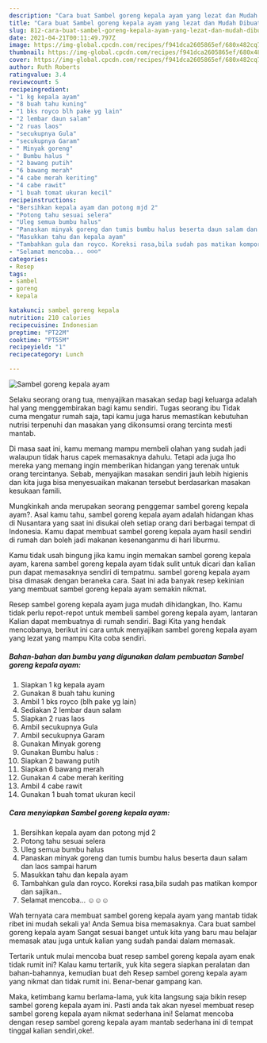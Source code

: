 ```yaml
---
description: "Cara buat Sambel goreng kepala ayam yang lezat dan Mudah Dibuat"
title: "Cara buat Sambel goreng kepala ayam yang lezat dan Mudah Dibuat"
slug: 812-cara-buat-sambel-goreng-kepala-ayam-yang-lezat-dan-mudah-dibuat
date: 2021-04-21T00:11:49.797Z
image: https://img-global.cpcdn.com/recipes/f941dca2605865ef/680x482cq70/sambel-goreng-kepala-ayam-foto-resep-utama.jpg
thumbnail: https://img-global.cpcdn.com/recipes/f941dca2605865ef/680x482cq70/sambel-goreng-kepala-ayam-foto-resep-utama.jpg
cover: https://img-global.cpcdn.com/recipes/f941dca2605865ef/680x482cq70/sambel-goreng-kepala-ayam-foto-resep-utama.jpg
author: Ruth Roberts
ratingvalue: 3.4
reviewcount: 5
recipeingredient:
- "1 kg kepala ayam"
- "8 buah tahu kuning"
- "1 bks royco blh pake yg lain"
- "2 lembar daun salam"
- "2 ruas laos"
- "secukupnya Gula"
- "secukupnya Garam"
- " Minyak goreng"
- " Bumbu halus "
- "2 bawang putih"
- "6 bawang merah"
- "4 cabe merah keriting"
- "4 cabe rawit"
- "1 buah tomat ukuran kecil"
recipeinstructions:
- "Bersihkan kepala ayam dan potong mjd 2"
- "Potong tahu sesuai selera"
- "Uleg semua bumbu halus"
- "Panaskan minyak goreng dan tumis bumbu halus beserta daun salam dan laos sampai harum"
- "Masukkan tahu dan kepala ayam"
- "Tambahkan gula dan royco. Koreksi rasa,bila sudah pas matikan kompor dan sajikan.."
- "Selamat mencoba... ☺️☺️☺️"
categories:
- Resep
tags:
- sambel
- goreng
- kepala

katakunci: sambel goreng kepala 
nutrition: 210 calories
recipecuisine: Indonesian
preptime: "PT22M"
cooktime: "PT55M"
recipeyield: "1"
recipecategory: Lunch

---
```



![Sambel goreng kepala ayam](https://img-global.cpcdn.com/recipes/f941dca2605865ef/680x482cq70/sambel-goreng-kepala-ayam-foto-resep-utama.jpg)

Selaku seorang orang tua, menyajikan masakan sedap bagi keluarga adalah hal yang menggembirakan bagi kamu sendiri. Tugas seorang ibu Tidak cuma mengatur rumah saja, tapi kamu juga harus memastikan kebutuhan nutrisi terpenuhi dan masakan yang dikonsumsi orang tercinta mesti mantab.

Di masa  saat ini, kamu memang mampu membeli olahan yang sudah jadi walaupun tidak harus capek memasaknya dahulu. Tetapi ada juga lho mereka yang memang ingin memberikan hidangan yang terenak untuk orang tercintanya. Sebab, menyajikan masakan sendiri jauh lebih higienis dan kita juga bisa menyesuaikan makanan tersebut berdasarkan masakan kesukaan famili. 



Mungkinkah anda merupakan seorang penggemar sambel goreng kepala ayam?. Asal kamu tahu, sambel goreng kepala ayam adalah hidangan khas di Nusantara yang saat ini disukai oleh setiap orang dari berbagai tempat di Indonesia. Kamu dapat membuat sambel goreng kepala ayam hasil sendiri di rumah dan boleh jadi makanan kesenanganmu di hari liburmu.

Kamu tidak usah bingung jika kamu ingin memakan sambel goreng kepala ayam, karena sambel goreng kepala ayam tidak sulit untuk dicari dan kalian pun dapat memasaknya sendiri di tempatmu. sambel goreng kepala ayam bisa dimasak dengan beraneka cara. Saat ini ada banyak resep kekinian yang membuat sambel goreng kepala ayam semakin nikmat.

Resep sambel goreng kepala ayam juga mudah dihidangkan, lho. Kamu tidak perlu repot-repot untuk membeli sambel goreng kepala ayam, lantaran Kalian dapat membuatnya di rumah sendiri. Bagi Kita yang hendak mencobanya, berikut ini cara untuk menyajikan sambel goreng kepala ayam yang lezat yang mampu Kita coba sendiri.

<!--inarticleads1-->

##### Bahan-bahan dan bumbu yang digunakan dalam pembuatan Sambel goreng kepala ayam:

1. Siapkan 1 kg kepala ayam
1. Gunakan 8 buah tahu kuning
1. Ambil 1 bks royco (blh pake yg lain)
1. Sediakan 2 lembar daun salam
1. Siapkan 2 ruas laos
1. Ambil secukupnya Gula
1. Ambil secukupnya Garam
1. Gunakan  Minyak goreng
1. Gunakan  Bumbu halus :
1. Siapkan 2 bawang putih
1. Siapkan 6 bawang merah
1. Gunakan 4 cabe merah keriting
1. Ambil 4 cabe rawit
1. Gunakan 1 buah tomat ukuran kecil




<!--inarticleads2-->

##### Cara menyiapkan Sambel goreng kepala ayam:

1. Bersihkan kepala ayam dan potong mjd 2
1. Potong tahu sesuai selera
1. Uleg semua bumbu halus
1. Panaskan minyak goreng dan tumis bumbu halus beserta daun salam dan laos sampai harum
1. Masukkan tahu dan kepala ayam
1. Tambahkan gula dan royco. Koreksi rasa,bila sudah pas matikan kompor dan sajikan..
1. Selamat mencoba... ☺️☺️☺️




Wah ternyata cara membuat sambel goreng kepala ayam yang mantab tidak ribet ini mudah sekali ya! Anda Semua bisa memasaknya. Cara buat sambel goreng kepala ayam Sangat sesuai banget untuk kita yang baru mau belajar memasak atau juga untuk kalian yang sudah pandai dalam memasak.

Tertarik untuk mulai mencoba buat resep sambel goreng kepala ayam enak tidak rumit ini? Kalau kamu tertarik, yuk kita segera siapkan peralatan dan bahan-bahannya, kemudian buat deh Resep sambel goreng kepala ayam yang nikmat dan tidak rumit ini. Benar-benar gampang kan. 

Maka, ketimbang kamu berlama-lama, yuk kita langsung saja bikin resep sambel goreng kepala ayam ini. Pasti anda tak akan nyesel membuat resep sambel goreng kepala ayam nikmat sederhana ini! Selamat mencoba dengan resep sambel goreng kepala ayam mantab sederhana ini di tempat tinggal kalian sendiri,oke!.

